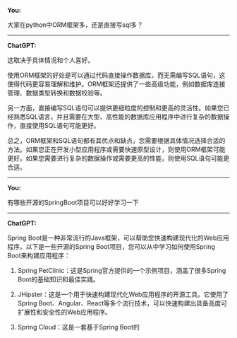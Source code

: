 **You:**

大家在python中ORM框架多，还是直接写sql多？

* * *

**ChatGPT:**

这取决于具体情况和个人喜好。

使用ORM框架的好处是可以通过代码直接操作数据库，而无需编写SQL语句，这使得代码更容易理解和维护。ORM框架还提供了一些高级功能，例如数据库连接管理、数据类型转换和数据校验等。

另一方面，直接编写SQL语句可以提供更细粒度的控制和更高的灵活性。如果您已经熟悉SQL语言，并且需要在大型、高性能的数据库应用程序中进行复杂的数据操作，直接使用SQL语句可能更好。

总之，ORM框架和SQL语句都有其优点和缺点，您需要根据具体情况选择合适的方法。如果您正在开发小型应用程序或需要快速原型设计，则使用ORM框架可能更好。如果您需要进行复杂的数据操作或需要更高的性能，则使用SQL语句可能更合适。

* * *

**You:**

有哪些开源的SpringBoot项目可以好好学习一下

* * *

**ChatGPT:**

Spring Boot是一种非常流行的Java框架，可以帮助您快速构建现代化的Web应用程序。以下是一些开源的Spring Boot项目，您可以从中学习如何使用Spring Boot来构建应用程序：

1.  Spring PetClinic：这是Spring官方提供的一个示例项目，涵盖了很多Spring Boot的基础知识和最佳实践。
    
2.  JHipster：这是一个用于快速构建现代化Web应用程序的开源工具。它使用了Spring Boot、Angular、React等多个流行技术，可以快速构建出具备高度可扩展性和安全性的Web应用程序。
    
3.  Spring Cloud：这是一套基于Spring Boot的